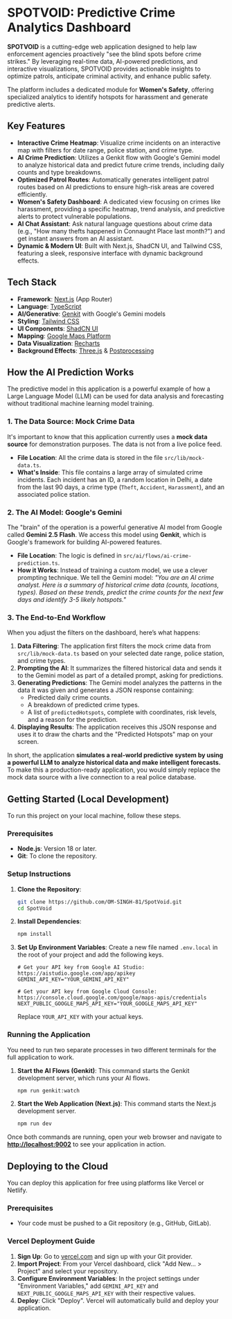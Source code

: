 # SPOTVOID: Predictive Crime Analytics Dashboard

**SPOTVOID** is a cutting-edge web application designed to help law enforcement agencies proactively "see the blind spots before crime strikes." By leveraging real-time data, AI-powered predictions, and interactive visualizations, SPOTVOID provides actionable insights to optimize patrols, anticipate criminal activity, and enhance public safety.

The platform includes a dedicated module for **Women's Safety**, offering specialized analytics to identify hotspots for harassment and generate predictive alerts.

## Key Features

-   **Interactive Crime Heatmap**: Visualize crime incidents on an interactive map with filters for date range, police station, and crime type.
-   **AI Crime Prediction**: Utilizes a Genkit flow with Google's Gemini model to analyze historical data and predict future crime trends, including daily counts and type breakdowns.
-   **Optimized Patrol Routes**: Automatically generates intelligent patrol routes based on AI predictions to ensure high-risk areas are covered efficiently.
-   **Women's Safety Dashboard**: A dedicated view focusing on crimes like harassment, providing a specific heatmap, trend analysis, and predictive alerts to protect vulnerable populations.
-   **AI Chat Assistant**: Ask natural language questions about crime data (e.g., "How many thefts happened in Connaught Place last month?") and get instant answers from an AI assistant.
-   **Dynamic & Modern UI**: Built with Next.js, ShadCN UI, and Tailwind CSS, featuring a sleek, responsive interface with dynamic background effects.

## Tech Stack

-   **Framework**: [Next.js](https://nextjs.org/) (App Router)
-   **Language**: [TypeScript](https://www.typescriptlang.org/)
-   **AI/Generative**: [Genkit](https://firebase.google.com/docs/genkit) with Google's Gemini models
-   **Styling**: [Tailwind CSS](https://tailwindcss.com/)
-   **UI Components**: [ShadCN UI](https://ui.shadcn.com/)
-   **Mapping**: [Google Maps Platform](https://developers.google.com/maps)
-   **Data Visualization**: [Recharts](https://recharts.org/)
-   **Background Effects**: [Three.js](https://threejs.org/) & [Postprocessing](https://github.com/pmndrs/postprocessing)

## How the AI Prediction Works

The predictive model in this application is a powerful example of how a Large Language Model (LLM) can be used for data analysis and forecasting without traditional machine learning model training.

### 1. The Data Source: Mock Crime Data

It's important to know that this application currently uses a **mock data source** for demonstration purposes. The data is not from a live police feed.

-   **File Location**: All the crime data is stored in the file `src/lib/mock-data.ts`.
-   **What's Inside**: This file contains a large array of simulated crime incidents. Each incident has an ID, a random location in Delhi, a date from the last 90 days, a crime type (`Theft`, `Accident`, `Harassment`), and an associated police station.

### 2. The AI Model: Google's Gemini

The "brain" of the operation is a powerful generative AI model from Google called **Gemini 2.5 Flash**. We access this model using **Genkit**, which is Google's framework for building AI-powered features.

-   **File Location**: The logic is defined in `src/ai/flows/ai-crime-prediction.ts`.
-   **How it Works**: Instead of training a custom model, we use a clever prompting technique. We tell the Gemini model: *"You are an AI crime analyst. Here is a summary of historical crime data (counts, locations, types). Based on these trends, predict the crime counts for the next few days and identify 3-5 likely hotspots."*

### 3. The End-to-End Workflow

When you adjust the filters on the dashboard, here’s what happens:

1.  **Data Filtering**: The application first filters the mock crime data from `src/lib/mock-data.ts` based on your selected date range, police station, and crime types.
2.  **Prompting the AI**: It summarizes the filtered historical data and sends it to the Gemini model as part of a detailed prompt, asking for predictions.
3.  **Generating Predictions**: The Gemini model analyzes the patterns in the data it was given and generates a JSON response containing:
    -   Predicted daily crime counts.
    -   A breakdown of predicted crime types.
    -   A list of `predictedHotspots`, complete with coordinates, risk levels, and a reason for the prediction.
4.  **Displaying Results**: The application receives this JSON response and uses it to draw the charts and the "Predicted Hotspots" map on your screen.

In short, the application **simulates a real-world predictive system by using a powerful LLM to analyze historical data and make intelligent forecasts.** To make this a production-ready application, you would simply replace the mock data source with a live connection to a real police database.


## Getting Started (Local Development)

To run this project on your local machine, follow these steps.

### Prerequisites

-   **Node.js**: Version 18 or later.
-   **Git**: To clone the repository.

### Setup Instructions

1.  **Clone the Repository**:
    ```bash
    git clone https://github.com/OM-SINGH-81/SpotVoid.git
    cd SpotVoid
    ```

2.  **Install Dependencies**:
    ```bash
    npm install
    ```

3.  **Set Up Environment Variables**:
    Create a new file named `.env.local` in the root of your project and add the following keys.

    ```
    # Get your API key from Google AI Studio: https://aistudio.google.com/app/apikey
    GEMINI_API_KEY="YOUR_GEMINI_API_KEY"

    # Get your API key from Google Cloud Console: https://console.cloud.google.com/google/maps-apis/credentials
    NEXT_PUBLIC_GOOGLE_MAPS_API_KEY="YOUR_GOOGLE_MAPS_API_KEY"
    ```
    Replace `YOUR_API_KEY` with your actual keys.

### Running the Application

You need to run two separate processes in two different terminals for the full application to work.

1.  **Start the AI Flows (Genkit)**:
    This command starts the Genkit development server, which runs your AI flows.
    ```bash
    npm run genkit:watch
    ```

2.  **Start the Web Application (Next.js)**:
    This command starts the Next.js development server.
    ```bash
    npm run dev
    ```

Once both commands are running, open your web browser and navigate to **[http://localhost:9002](http://localhost:9002)** to see your application in action.

## Deploying to the Cloud

You can deploy this application for free using platforms like Vercel or Netlify.

### Prerequisites

-   Your code must be pushed to a Git repository (e.g., GitHub, GitLab).

### Vercel Deployment Guide

1.  **Sign Up**: Go to [vercel.com](https://vercel.com) and sign up with your Git provider.
2.  **Import Project**: From your Vercel dashboard, click "Add New... > Project" and select your repository.
3.  **Configure Environment Variables**: In the project settings under "Environment Variables," add `GEMINI_API_KEY` and `NEXT_PUBLIC_GOOGLE_MAPS_API_KEY` with their respective values.
4.  **Deploy**: Click "Deploy". Vercel will automatically build and deploy your application.
